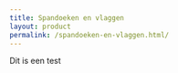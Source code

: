 ```yaml
---
title: Spandoeken en vlaggen
layout: product
permalink: /spandoeken-en-vlaggen.html/
---
```


Dit is een test
